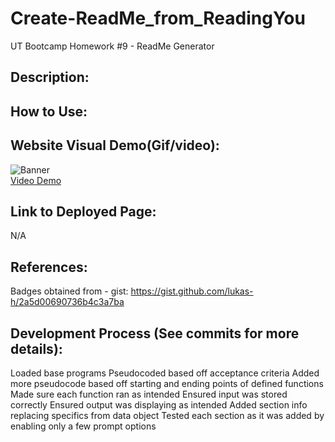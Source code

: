 # Create-ReadMe_from_ReadingYou
UT Bootcamp Homework #9 - ReadMe Generator

## Description:


## How to Use:


## Website Visual Demo(Gif/video):
![Banner](./demos/) <br />
<a href="">Video Demo</a>

## Link to Deployed Page:
N/A

## References:
Badges obtained from - gist: https://gist.github.com/lukas-h/2a5d00690736b4c3a7ba

## Development Process (See commits for more details):
Loaded base programs 
Pseudocoded based off acceptance criteria
Added more pseudocode based off starting and ending points of defined functions
Made sure each function ran as intended
Ensured input was stored correctly
Ensured output was displaying as intended
Added section info replacing specifics from data object
Tested each section as it was added by enabling only a few prompt options